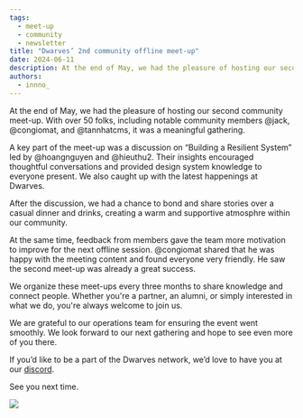 ```yaml
---
tags:
  - meet-up
  - community
  - newsletter
title: "Dwarves’ 2nd community offline meet-up"
date: 2024-06-11
description: At the end of May, we had the pleasure of hosting our second community meet-up. Over 50 folks, including notable community members, joined us.
authors:
  - innno_
---
```


At the end of May, we had the pleasure of hosting our second community meet-up. With over 50 folks, including notable community members @jack, @congiomat, and @tannhatcms, it was a meaningful gathering.

A key part of the meet-up was a discussion on “Building a Resilient System” led by @hoangnguyen and @hieuthu2. Their insights encouraged thoughtful conversations and provided design system knowledge to everyone present. We also caught up with the latest happenings at Dwarves.

After the discussion, we had a chance to bond and share stories over a casual dinner and drinks, creating a warm and supportive atmosphre within our community.

At the same time, feedback from members gave the team more motivation to improve for the next offline session. @congiomat shared that he was happy with the meeting content and found everyone very friendly. He saw the second meet-up was already a great success.

We organize these meet-ups every three months to share knowledge and connect people. Whether you're a partner, an alumni, or simply interested in what we do, you're always welcome to join us.

We are grateful to our operations team for ensuring the event went smoothly. We look forward to our next gathering and hope to see even more of you there.

If you’d like to be a part of the Dwarves network, we’d love to have you at our [discord](discord.gg/dwarvesv). 

See you next time.

![](assets/dwarves-2nd-community-meet-up_dwarves-2nd-meetup.webp)
